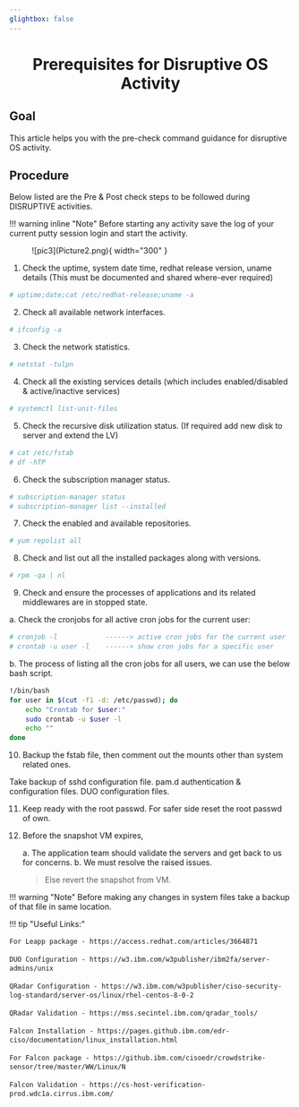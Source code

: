 ```yaml
---
glightbox: false
---
```


<h1 align="center">Prerequisites for Disruptive OS Activity</h1>

## Goal

This article helps you with the pre-check command guidance for disruptive OS activity.

## Procedure

Below listed are the Pre & Post check steps to be followed during DISRUPTIVE activities.

!!! warning inline "Note"
    Before starting any activity save the log of your current putty session login 
    and start the activity.
<figure markdown="span">
  ![pic3](Picture2.png){ width="300" }
</figure> 

1. Check the uptime, system date time, redhat release version, uname details (This must be documented and shared where-ever required)
```bash
# uptime;date;cat /etc/redhat-release;uname -a
```
2. Check all available network interfaces.
```bash
# ifconfig -a
```
3. Check the network statistics.
```bash
# netstat -tulpn
```
4. Check all the existing services details (which includes enabled/disabled & active/inactive services)
```bash
# systemctl list-unit-files
```
5. Check the recursive disk utilization status. (If required add new disk to server and extend the LV)
```bash
# cat /etc/fstab
# df -hTP
```
6. Check the subscription manager status.
```bash
# subscription-manager status
# subscription-manager list --installed
```
7. Check the enabled and available repositories. 
```bash
# yum repolist all 
```
8. Check and list out all the installed packages along with versions.
```bash
# rpm -qa | nl
```
9. Check and ensure the processes of applications and its related middlewares are in stopped state.

a. Check the cronjobs for all active cron jobs for the current user:

```bash
# cronjob -l            ------> active cron jobs for the current user
# crontab -u user -l    ------> show cron jobs for a specific user
```
b. The process of listing all the cron jobs for all users, we can use the below bash script.
```bash
!/bin/bash
for user in $(cut -f1 -d: /etc/passwd); do
    echo "Crontab for $user:"
    sudo crontab -u $user -l
    echo ""
done
```
10. Backup the fstab file, then comment out the mounts other than system related ones.

Take backup of 
                sshd configuration file.
                pam.d authentication & configuration files.
                DUO configuration files.

11. Keep ready with the root passwd. For safer side reset the root passwd of own.

12. Before the snapshot VM expires, 
    
    a.	The application team should validate the servers and get back to us for concerns.
    b.	We must resolve the raised issues.

    > Else revert the snapshot from VM.

!!! warning "Note"
    Before making any changes in system files take a backup of that file in same location. 

!!! tip "Useful Links:"

    For Leapp package - https://access.redhat.com/articles/3664871 

    DUO Configuration - https://w3.ibm.com/w3publisher/ibm2fa/server-admins/unix 

    QRadar Configuration - https://w3.ibm.com/w3publisher/ciso-security-log-standard/server-os/linux/rhel-centos-8-0-2

    QRadar Validation - https://mss.secintel.ibm.com/qradar_tools/

    Falcon Installation - https://pages.github.ibm.com/edr-ciso/documentation/linux_installation.html 

    For Falcon package - https://github.ibm.com/cisoedr/crowdstrike-sensor/tree/master/WW/Linux/N 

    Falcon Validation - https://cs-host-verification-prod.wdc1a.cirrus.ibm.com/